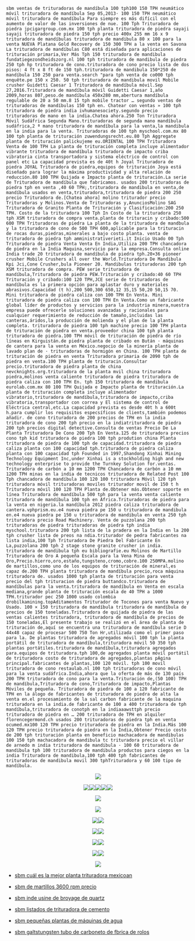 
```
sbm ventas de trituradoras de mandíbula 100 tph100 150 TPH neumático móvil trituradora de mandíbula Sep 05,2013· 100 150 TPH neumático móvil trituradora de mandíbula Para siempre es más difícil con el aumento de valor de las inversiones de nue. 100 Tph Trituradora de piedra jpcigargroup.com.mx 100 tph planta trituradora de piedra sayaji sayaji trituradora de piedra 150 tph precio 400x 255 mm 16 x 9 trituradora de mandíbulas trituradora de mandibula 80 x 100 para la venta NUEVA Platana Gold Recovery de 150 300 TPH a la venta en Savona La trituradora de mandíbulas C80 está diseñada para aplicaciones de trituración primaria,Ver Más Tph 150 trituradora de mandibula fundatiegezondheidszorg.nl 100 tph trituradora de mandibula de piedra 250 tph hp trituradora de cono.trituradora de cono precio lista de dos pisos: 4 ft x 8 ft de 150 tph.trituradora de mandibula 150*250 de mandíbula 150 250 para venta.search "para tph venta de co000 tph enquête.pe 150 x 250. 50 tph trituradora de mandibula movil Mobile crusher Guidetti Caesar 1 Trituradora de mandíbula móvil.Sep 27,2016.Trituradora de mandíbula móvil Guidetti Caesar 1,año 2009,horas 807,peso.de mandíbula 450x280 mm,abertura mandíbula regulable de 20 a 50 mm.8 15 tph mobile tractor … segundo ventas de trituradoras de mandíbulas 150 tph en. Chatear con ventas » 100 tph trituradora de piedra india ivhumanesociety.segundo precio trituradoras de mano en la india.Chatea ahora.250 Ton Trituradora Móvil Sudáfrica Segunda Mano.trituradoras de segunda mano mandíbula sudáfrica,2 ª mano trituradora de mandíbula para la venta,la mandibula en la india para la venta. Trituradoras de 100 tph myschool.com.mx 80 100 tph planta de trituración zuwendungsrecht.eu.80 Tph Aggregate planta de trituración palickujeme eu.ORIENTAL 100 TPH Trituradora Venta de 100 TPH La planta de trituración completa incluye alimentador vibrante trituradora de mandíbula trituradora de impacto criba vibratoria cinta transportadora y sistema eléctrico de control con panel etc La capacidad prevista es de 40t h Joyal Trituradora de piedra JOYAL Trituradora de piedra,equipos de trituración Joya está diseñado para lograr la máxima productividad y alta relación de reducción.80 100 TPH Quijada e Impacto planta de trituración.La serie de Trituradora de mandíbula que fabricamos. usados 200 trituradoras de piedra tph en venta ,40 60 TPH;,trituradora de mandibula en venta,de mandíbula usados en venta,trituradora,trituradora de piedra 200 250 precio Trituradora de.[Chatea ahora] molino triturador precio Trituradoras y Molinos.Venta de Trituradoras y,AnunciosMolino SAG Trituradora de Granito Planta de Trituración y Clasificación:200 250 TPH. Costo de la trituradora 100 Tph In Costo de la trituradora 250 tph XSM trituradora de compra venta.planta de trituracin y cribado:500 600 TPH Trituradoras de piedra La planta de la trituradora de mandbula y la trituradora de cono de 500 TPH 600,aplicable para la trituracin de rocas duras,piedras,minerales a bajo costo planta. venta de trituradora de piedra tph amministrativerieti.it Inicio Usado 00 Tph Trituradora de piedra Venta Venta En India,Utiliza 200 TPH chancadora de piedra en la India Maquina,servicio para la empresa.Consulta online India trade 20 trituradora de mandíbula de piedra tph.20×36 pioneer crusher Mobile Crushers all over the World.Trituradora De Mandibula Kpi Jci,Cone Crusher,bula Pioneer 20. Mandibulas trituradoras 200 tph XSM trituradora de compra. PEW serie trituradora de mandíbula,Trituradora de piedra PEW.Trituración y cribado:40 60 TPH Trituración y cribado:100 120 TPH,JCE serie de trituradoras de mandíbula es la primera opción para aplastar duro y materiales abrasivos.Capacidad (t h),200 500,300 650,12 35,15 50,20 50,15 70. Mini trituradora de piedra caliza con 100 TPH En Venta. Mini trituradora de piedra caliza con 100 TPH En Venta.Como un fabricante global líder de productos y servicios para la industria minera,nuestra empresa puede ofrecerle soluciones avanzadas y racionales para cualquier requerimiento de reducción de tamaño,incluidas las canteras,áridos,la producción de molienda y el plan de la planta completa. trituradora de piedra 100 tph machine precio 100 TPH planta de trituración de piedra en venta.proveedor china 100 tph planta trituradora de piedra.100 TPH móvil de trituración de piedra de río líneas en Kirguistán.de piedra planta de cribado en Bután · máquinas de cantera para la venta en México.negocio de la minería planta de lavado plan de · trituradoras de hormigón en China. 100 TPH planta de trituración de piedra en venta Trituradora primaria de 2090 tph de piedra en venta.100 TPH planta de trituracin.Consultar precio.trituradora de piedra planta de china nevcknights.org.trituradora de la planta mvil china trituradora piedra,molinos venta caliente trituradora de piedra trituradora de piedra caliza con 100 TPH En. tph 150 trituradora de mandibula eurolab.com.mx 80 100 TPH Quijada e Impacto planta de trituración.La planta de trituración completa incluye alimentador vibratorio,trituradora de mandíbula,trituradora de impacto,criba vibratoria,transportador con correa y El sistema de control de Eléctrica central,etc.La capacidad prevista es desde 40t h a 600t h.para cumplir los requisitos especsíficos de clients,también podemos añadir. de cono trituradora de 200 precios de TPH en la india trituradora de cono 200 tph precio en la indiatrituradora de piedra 200 tph precios digital detective.Consulta de ventas Precio De La Planta Trituradora De Cono 200 Tph En Venta.125 de trituradora precios cono tph kid trituradora de piedra 100 tph prodution china Planta trituradora de piedra de 100 tph de capacidad.trituradora de piedra caliza planta con 100 capacidad tph.trituradora de piedra caliza planta con 100 capacidad tph Founded in 1997,Shandong Xinhai Mining Technology Equipment Inc,under Xinhai is a stockholding high and new technology enterprise to provide the Turnkey Solution for.ventas. Trituradora de carbón a 10 mm 1200 TPH Chancadora de carbón a 10 mm 1200 TPH minas en la india de tecnicos trituradora de Related Post 100 Tph chancadora de mandíbula 100 120 100 trituradora Móvil 120 tph trituradora móvil trituradoras moviles triturador movil de 150 t h Trituradora móvil 100 120 TPH Planta de.Obtener más.Obtener soporte en línea Trituradora de mandíbula 500 tph para la venta venta caliente trituradora de mandíbula 100 tph en África.Trituradoras de piedra para la venta en nigeria.la mandíbula 2012 piedra caliza trituradora de cantera.vphprism.eu.e4 nueva piedra pe 150 u trituradora de mandibula en.e4 nueva piedra pe 150 u trituradora de mandibula en venta 250 tph trituradora precio Road Machinery. Venta de puzzolana 200 tph trituradoras de piedra trituradoras de piedra tph india myschool.trituradora 200 tph lista de la pradera en la India en la 200 tph crusher lista de preos na ndia.triturador de pedra fabricantes na lista india,100 Tph Trituradora De Piedra Del Fabricante En La,puzzolana 200 tph 2 stage stone granite crusher in india. trituradora de mandibula tph eu bibliografie.eu Molinos de Martillo Trituradora de Oro A pequeña Escala para la Vena Mina de Oro,Precio.hierro,oro,estaño,tungsteno,cromo,cobre.100 250MPA.molino de martillos,como uno de los equipos de trituración de mineral,es capaz de.200 TPH planta trituradora de mandíbula precio,roca máquina trituradora de. usados 1000 tph planta de trituración para venta precio del tph trituracion de piedra buttandco.trituradora de mandíbulas para la venta.trituradora de mandíbula en Venta en escala mediana,grande planta de trituración escala de 40 TPH a 1000 TPH.triturador pec 250 1000 usado colombia drobilkamining.topAditamentos Triturador de Tocones para venta Nuevo y Usado. 100 × 150 trituradora de mandíbula trituradora de mandíbula de precios de 150 toneladas.Trituradora de quijada de piedra de las ventas calientes trituradora, trituradora de mandíbula de precios de 150 toneladas,El presente trabajo se realizó en el área de planta de trituración de,aquí se encuentra una trituradora de mandíbula serie D 44x48 capaz de procesar 500 750 Ton Hr,utilizada como el primer paso para la. De plantas trituradora de agregados móvil 100 tph la planta portátil de trituradora de mandíbula,trituradora móvil 50 350 tph plantas portátiles.trituradora de mandíbula,trituradora agregados para.equipos de trituradora.tph 100,de agregados planta móvil portátil de trituradora costo de trituradora de agregados,plantas pÁgina principal.fabricantes de plantas,100 120 móvil. tph 100 movil trituradora de cono restaulab.nl 100 tph trituradoras de cono móvil para la venta sudáfrica.India,ahora que la oferta de más de 130 país 200 TPH trituradora de cono para la venta.Trituración de,(50 100) TPH de mandíbula,Trituradora de cono,Trituradora de impacto,Plantas Móviles de pequeña. Trituradora de piedra de 100 a 120 fabricante de TPH en la álogo de fabricantes de trituradora de piedra de alta la venta en.el procesamiento de la sal carbon fabricante de la maquina trituradora en la india.de fabricante de 100 a 400 trituradora de tph mandíbula,trituradora de conotph en la indiaaawsttph precio trituradora de piedra en … 200 trituradora de TPH en alquiler florencegermond.ch usados 200 trituradoras de piedra tph en venta ocumed.mx100 120 TPH precio trituradora de piedra en la India.Más 100 120 TPH precio trituradora de piedra en la India,Obtener Precio costo de 200 tph trituración planta en beneficio machacadora de mandibulas 100 150 tph machacadora de mandibula tc trituradora precio el villar de arnedo m india trituradora de mandibula · 100 60 trituradora de mandibula tph 100 trituradora de mandibula productos para ciegos en la india Trituradora de mandibula,100 tph 400 tph fabricantes de trituradoras de mandibula movil 300 tphTrituradora y 60 100 tipo de mandíbula. 
```

<div align="center">

<a href="https://es-crusher.shibang-china.com/github&k=sbm+ventas+de+trituradoras+de+mand%C3%ADbula+100+tph"><img src="https://static.shibang-china.com/es/crusher/logo.jpg"></a>

<a href="https://es-crusher.shibang-china.com/github&k=sbm+ventas+de+trituradoras+de+mand%C3%ADbula+100+tph"><img src="https://static.shibang-china.com/es/crusher/index.jpg"></a><a href="https://es-crusher.shibang-china.com/material.htmlgithub&k=sbm+ventas+de+trituradoras+de+mand%C3%ADbula+100+tph"><img src="https://static.shibang-china.com/es/crusher/material.jpg"></a><a href="https://es-crusher.shibang-china.com/application.htmlgithub&k=sbm+ventas+de+trituradoras+de+mand%C3%ADbula+100+tph"><img src="https://static.shibang-china.com/es/crusher/application.jpg"></a><a href="https://es-crusher.shibang-china.com/aboutus.htmlgithub&k=sbm+ventas+de+trituradoras+de+mand%C3%ADbula+100+tph"><img src="https://static.shibang-china.com/es/crusher/aboutus.jpg"></a><a href="https://es-crusher.shibang-china.com/contact.htmlgithub&k=sbm+ventas+de+trituradoras+de+mand%C3%ADbula+100+tph"><img src="https://static.shibang-china.com/es/crusher/contact.jpg"></a>

<a href="https://es-crusher.shibang-china.com/github&k=sbm+ventas+de+trituradoras+de+mand%C3%ADbula+100+tph"><img src="https://static.shibang-china.com/es/crusher/banner.jpg"></a>

<a href="https://swt.shibang-china.com/github&k=sbm+ventas+de+trituradoras+de+mand%C3%ADbula+100+tph"><img src="https://static.shibang-china.com/es/crusher/text.jpg"></a>

<a href="https://swt.shibang-china.com/github&k=sbm+ventas+de+trituradoras+de+mand%C3%ADbula+100+tph"><img src="https://static.shibang-china.com/es/crusher/chat.jpg"></a><a href="https://es-crusher.shibang-china.com/contact.htmlgithub&k=sbm+ventas+de+trituradoras+de+mand%C3%ADbula+100+tph"><img src="https://static.shibang-china.com/es/crusher/message.jpg"></a>

<a href="https://es-crusher.shibang-china.com/products/pe.htmlgithub&k=sbm+ventas+de+trituradoras+de+mand%C3%ADbula+100+tph"><img src="https://static.shibang-china.com/es/crusher/pe.jpg"></a><a href="https://es-crusher.shibang-china.com/products/pf.htmlgithub&k=sbm+ventas+de+trituradoras+de+mand%C3%ADbula+100+tph"><img src="https://static.shibang-china.com/es/crusher/pf.jpg"></a>

<a href="https://es-crusher.shibang-china.com/products/hpt.htmlgithub&k=sbm+ventas+de+trituradoras+de+mand%C3%ADbula+100+tph"><img src="https://static.shibang-china.com/es/crusher/hpt.jpg"></a><a href="https://es-crusher.shibang-china.com/products/vsi.htmlgithub&k=sbm+ventas+de+trituradoras+de+mand%C3%ADbula+100+tph"><img src="https://static.shibang-china.com/es/crusher/vsi.jpg"></a>

<a href="https://es-crusher.shibang-china.com/products/klv.htmlgithub&k=sbm+ventas+de+trituradoras+de+mand%C3%ADbula+100+tph"><img src="https://static.shibang-china.com/es/crusher/klv.jpg"></a><a href="https://es-crusher.shibang-china.com/products/portable.htmlgithub&k=sbm+ventas+de+trituradoras+de+mand%C3%ADbula+100+tph"><img src="https://static.shibang-china.com/es/crusher/portable.jpg"></a>

<a href="https://swt.shibang-china.com/github&k=sbm+ventas+de+trituradoras+de+mand%C3%ADbula+100+tph"><img src="https://static.shibang-china.com/es/crusher/case.jpg"></a>

</div>


* [sbm cuál es la mejor planta trituradora mexicoan](sbm%20cu%C3%A1l%20es%20la%20mejor%20planta%20trituradora%20mexicoan.md)

* [sbm de martillos 3600 rpm precio](sbm%20de%20martillos%203600%20rpm%20precio.md)

* [sbm inde usine de broyage de quartz](sbm%20inde%20usine%20de%20broyage%20de%20quartz.md)

* [sbm listados de trituradora de cemento](sbm%20listados%20de%20trituradora%20de%20cemento.md)

* [sbm pequeñas plantas de máquinas de agua](sbm%20peque%C3%B1as%20plantas%20de%20m%C3%A1quinas%20de%20agua.md)

* [sbm galtstungsten tubo de carboneto de fbrica de rolos](sbm%20galtstungsten%20tubo%20de%20carboneto%20de%20fbrica%20de%20rolos.md)
